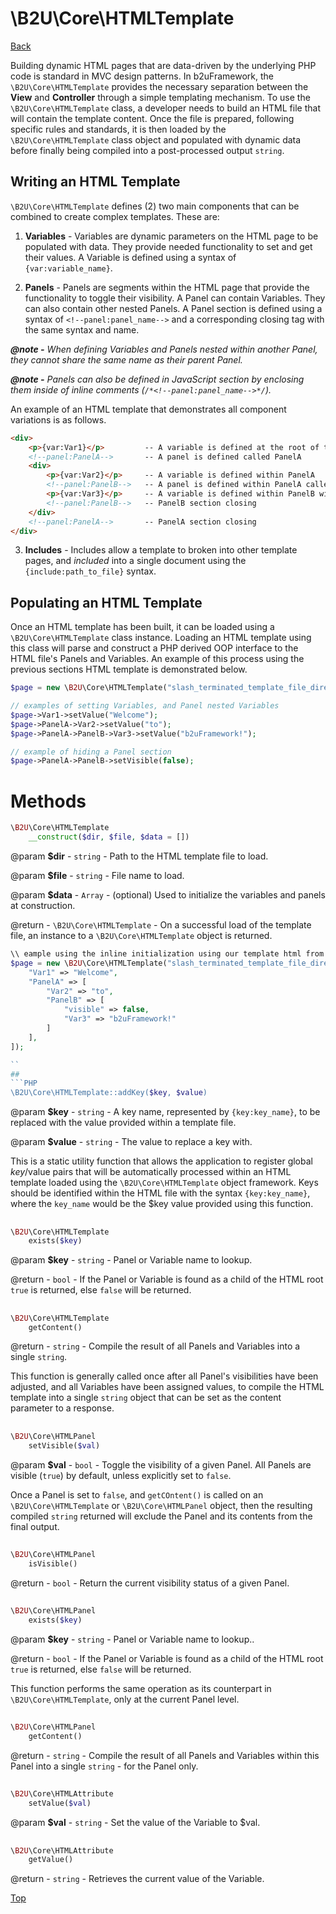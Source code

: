 # \B2U\Core\HTMLTemplate

[Back](https://github.com/bob2u/b2uFramework-public/blob/master/README.md#the-b2ucore-namespace)

Building dynamic HTML pages that are data-driven by the underlying PHP code is standard in MVC design patterns. In b2uFramework, the `\B2U\Core\HTMLTemplate` provides the necessary separation between the **View** and **Controller** through a simple templating mechanism. To use the `\B2U\Core\HTMLTemplate` class, a developer needs to build an HTML file that will contain the template content. Once the file is prepared, following specific rules and standards, it is then loaded by the `\B2U\Core\HTMLTemplate` class object and populated with dynamic data before finally being compiled into a post-processed output `string`.

## Writing an HTML Template
`\B2U\Core\HTMLTemplate` defines (2) two main components that can be combined to create complex templates. These are:

1. **Variables** - Variables are dynamic parameters on the HTML page to be populated with data. They provide needed functionality to set and get their values. A Variable is defined using a syntax of `{var:variable_name}`.

2. **Panels** - Panels are segments within the HTML page that provide the functionality to toggle their visibility. A Panel can contain Variables. They can also contain other nested Panels. A Panel section is defined using a syntax of `<!--panel:panel_name-->` and a corresponding closing tag with the same syntax and name.

***@note -*** _When defining Variables and Panels nested within another Panel, they cannot share the same name as their parent Panel._

***@note -*** _Panels can also be defined in JavaScript section by enclosing them inside of inline comments (`/*<!--panel:panel_name-->*/`)._

An example of an HTML template that demonstrates all component variations is as follows.

```HTML
<div>
    <p>{var:Var1}</p>         -- A variable is defined at the root of the page
    <!--panel:PanelA-->       -- A panel is defined called PanelA
    <div>
        <p>{var:Var2}</p>     -- A variable is defined within PanelA
        <!--panel:PanelB-->   -- A panel is defined within PanelA called PanelB
        <p>{var:Var3}</p>     -- A variable is defined within PanelB within PanelA
        <!--panel:PanelB-->   -- PanelB section closing 
    </div>
    <!--panel:PanelA-->       -- PanelA section closing 
</div>
```

3. **Includes** - Includes allow a template to broken into other template pages, and _included_ into a single document using the `{include:path_to_file}` syntax.
## Populating an HTML Template
Once an HTML template has been built, it can be loaded using a `\B2U\Core\HTMLTemplate` class instance. Loading an HTML template using this class will parse and construct a PHP derived OOP interface to the HTML file's Panels and Variables. An example of this process using the previous sections HTML template is demonstrated below.

```PHP
$page = new \B2U\Core\HTMLTemplate("slash_terminated_template_file_directory", "template_name.html");

// examples of setting Variables, and Panel nested Variables
$page->Var1->setValue("Welcome");
$page->PanelA->Var2->setValue("to");
$page->PanelA->PanelB->Var3->setValue("b2uFramework!");

// example of hiding a Panel section
$page->PanelA->PanelB->setVisible(false);
```

# Methods
```PHP
\B2U\Core\HTMLTemplate
    __construct($dir, $file, $data = [])
```
@param **$dir** - `string` - Path to the HTML template file to load.

@param **$file** - `string` - File name to load.

@param **$data** - `Array` - (optional) Used to initialize the variables and panels at construction.

@return - `\B2U\Core\HTMLTemplate` - On a successful load of the template file, an instance to a `\B2U\Core\HTMLTemplate` object is returned.

```PHP
\\ eample using the inline initialization using our template html from above
$page = new \B2U\Core\HTMLTemplate("slash_terminated_template_file_directory", "template_name.html", [
    "Var1" => "Welcome",
    "PanelA" => [
        "Var2" => "to",
        "PanelB" => [
            "visible" => false,
            "Var3" => "b2uFramework!"
        ]
    ],
]);

``
##
```PHP
\B2U\Core\HTMLTemplate::addKey($key, $value)
```
@param **$key** - `string` - A key name, represented by `{key:key_name}`, to be replaced with the value provided within a template file.

@param **$value** - `string` - The value to replace a key with.

This is a static utility function that allows the application to register global $key/$value pairs that will be automatically processed within an HTML template loaded using the `\B2U\Core\HTMLTemplate` object framework. Keys should be identified within the HTML file with the syntax `{key:key_name}`, where the `key_name` would be the $key value provided using this function.
##
```PHP
\B2U\Core\HTMLTemplate
    exists($key)
```
@param **$key** - `string` - Panel or Variable name to lookup.

@return - `bool` - If the Panel or Variable is found as a child of the HTML root `true` is returned, else `false` will be returned.
##
```PHP
\B2U\Core\HTMLTemplate
    getContent()
```
@return - `string` - Compile the result of all Panels and Variables into a single `string`.

This function is generally called once after all Panel's visibilities have been adjusted, and all Variables have been assigned values, to compile the HTML template into a single `string` object that can be set as the content parameter to a response.
##
```PHP
\B2U\Core\HTMLPanel
    setVisible($val)
```
@param **$val** - `bool` - Toggle the visibility of a given Panel. All Panels are visible (`true`) by default, unless explicitly set to `false`.

Once a Panel is set to `false`, and `getCOntent()` is called on an `\B2U\Core\HTMLTemplate` or `\B2U\Core\HTMLPanel` object, then the resulting compiled `string` returned will exclude the Panel and its contents from the final output.
##
```PHP
\B2U\Core\HTMLPanel
    isVisible()
```
@return - `bool` - Return the current visibility status of a given Panel. 
##
```PHP
\B2U\Core\HTMLPanel
    exists($key)
```
@param **$key** - `string` - Panel or Variable name to lookup..

@return - `bool` - If the Panel or Variable is found as a child of the HTML root `true` is returned, else `false` will be returned.

This function performs the same operation as its counterpart in `\B2U\Core\HTMLTemplate`, only at the current Panel level.
##
```PHP
\B2U\Core\HTMLPanel
    getContent()
```
@return - `string` - Compile the result of all Panels and Variables within this Panel into a single `string` - for the Panel only.
##
```PHP
\B2U\Core\HTMLAttribute
    setValue($val)
```
@param **$val** - `string` - Set the value of the Variable to $val.
##
```PHP
\B2U\Core\HTMLAttribute
    getValue()
```
@return - `string` - Retrieves the current value of the Variable.

[Top](https://github.com/bob2u/b2uFramework-public/blob/master/README/README_TEMPLATE.md#b2ucorehtmltemplate)
